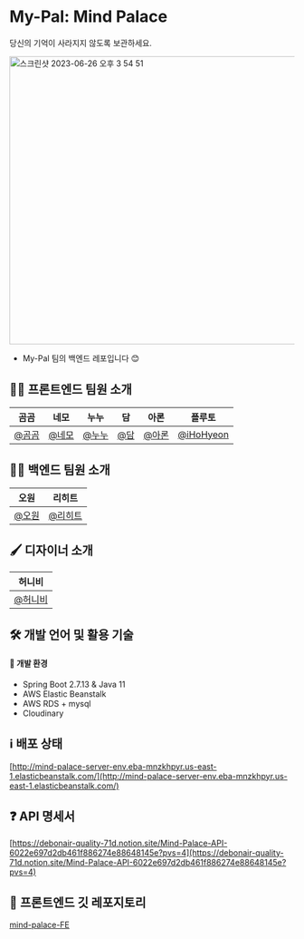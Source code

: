 
# My-Pal: Mind Palace

당신의 기억이 사라지지 않도록 보관하세요.

<img width="508" alt="스크린샷 2023-06-26 오후 3 54 51" src="https://github.com/miind-palace/mind-palace-FE/assets/76601773/a667a918-0135-4142-a1b5-606ea327a6ab">

<br />

- My-Pal 팀의 백엔드 레포입니다 😊

## 👨‍💻 프론트엔드 팀원 소개 
|    곰곰    |    네모    |    누누    |    담    |    아론    |    플루토    |
|:---:|:---:|:---:|:---:|:---:|:---:|
|    [@곰곰](https://github.com/Jooeun-K)    |    [@네모](https://github.com/brother1-4752)    |    [@누누](https://github.com/angenehms)    |    [@담](https://github.com/j2h30728)    |    [@아론](https://github.com/yunwoo-yu)    |    [@iHoHyeon](https://github.com/eunbae0)    |

## 👨‍💻 백엔드 팀원 소개  
|    오원    |    리히트    |
|:---:|:---:|
|    [@오원](https://github.com/signalzero96)    |    [@리히트](https://github.com/RE-Heat)    |

## 🖌️ 디자이너 소개  
|    허니비    |
|:---:|
|    [@허니비](https://github.com/hyeonheebee)    |

## 🛠️ 개발 언어 및 활용 기술  
#### 🧊 개발 환경     
- Spring Boot 2.7.13 & Java 11 
- AWS Elastic Beanstalk
- AWS RDS + mysql
- Cloudinary
  
## ℹ️ 배포 상태
[http://mind-palace-server-env.eba-mnzkhpyr.us-east-1.elasticbeanstalk.com/](http://mind-palace-server-env.eba-mnzkhpyr.us-east-1.elasticbeanstalk.com/)

## ❓ API 명세서
[https://debonair-quality-71d.notion.site/Mind-Palace-API-6022e697d2db461f886274e88648145e?pvs=4](https://debonair-quality-71d.notion.site/Mind-Palace-API-6022e697d2db461f886274e88648145e?pvs=4)

## 🔗 프론트엔드 깃 레포지토리  
[mind-palace-FE](https://github.com/miind-palace/mind-palace-FE)
